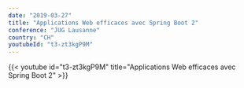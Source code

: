 ```yaml
---
date: "2019-03-27"
title: "Applications Web efficaces avec Spring Boot 2"
conference: "JUG Lausanne"
country: "CH"
youtubeId: "t3-zt3kgP9M"
---
```


{{< youtube id="t3-zt3kgP9M" title="Applications Web efficaces avec Spring Boot 2" >}} 
